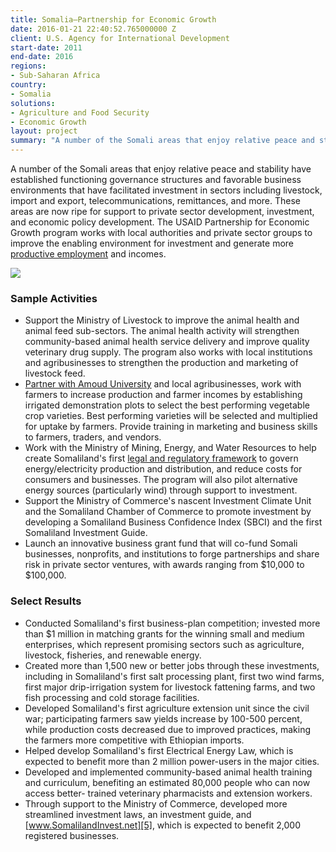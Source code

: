 ```yaml
---
title: Somalia—Partnership for Economic Growth
date: 2016-01-21 22:40:52.765000000 Z
client: U.S. Agency for International Development
start-date: 2011
end-date: 2016
regions:
- Sub-Saharan Africa
country:
- Somalia
solutions:
- Agriculture and Food Security
- Economic Growth
layout: project
summary: "A number of the Somali areas that enjoy relative peace and stability have established functioning governance structures and favorable business environments that have facilitated investment in sectors including livestock, import and export, telecommunications, remittances, and more."
---
```


A number of the Somali areas that enjoy relative peace and stability have established functioning governance structures and favorable business environments that have facilitated investment in sectors including livestock, import and export, telecommunications, remittances, and more. These areas are now ripe for support to private sector development, investment, and economic policy development. The USAID Partnership for Economic Growth program works with local authorities and private sector groups to improve the enabling environment for investment and generate more [productive employment][1] and incomes.

![][2]

###  Sample Activities

* Support the Ministry of Livestock to improve the animal health and animal feed sub-sectors. The animal health activity will strengthen community-based animal health service delivery and improve quality veterinary drug supply. The program also works with local institutions and agribusinesses to strengthen the production and marketing of livestock feed.
* [Partner with Amoud University][3] and local agribusinesses, work with farmers to increase production and farmer incomes by establishing irrigated demonstration plots to select the best performing vegetable crop varieties. Best performing varieties will be selected and multiplied for uptake by farmers. Provide training in marketing and business skills to farmers, traders, and vendors.
* Work with the Ministry of Mining, Energy, and Water Resources to help create Somaliland's first [legal and regulatory framework][4] to govern energy/electricity production and distribution, and reduce costs for consumers and businesses. The program will also pilot alternative energy sources (particularly wind) through support to investment.
* Support the Ministry of Commerce's nascent Investment Climate Unit and the Somaliland Chamber of Commerce to promote investment by developing a Somaliland Business Confidence Index (SBCI) and the first Somaliland Investment Guide.
* Launch an innovative business grant fund that will co-fund Somali businesses, nonprofits, and institutions to forge partnerships and share risk in private sector ventures, with awards ranging from $10,000 to $100,000.

###  Select Results

* Conducted Somaliland's first business-plan competition; invested more than $1 million in matching grants for the winning small and medium enterprises, which represent promising sectors such as agriculture, livestock, fisheries, and renewable energy.
* Created more than 1,500 new or better jobs through these investments, including in Somaliland's first salt processing plant, first two wind farms, first major drip-irrigation system for livestock fattening farms, and two fish processing and cold storage facilities.
* Developed Somaliland's first agriculture extension unit since the civil war; participating farmers saw yields increase by 100-500 percent, while production costs decreased due to improved practices, making the farmers more competitive with Ethiopian imports.
* Helped develop Somaliland's first Electrical Energy Law, which is expected to benefit more than 2 million power-users in the major cities.
* Developed and implemented community-based animal health training and curriculum, benefiting an estimated 80,000 people who can now access better- trained veterinary pharmacists and extension workers.
* Through support to the Ministry of Commerce, developed more streamlined investment laws, an investment guide, and [www.SomalilandInvest.net][5], which is expected to benefit 2,000 registered businesses.


[1]: http://www.youtube.com/watch?v=OMlujjHQ6pI
[2]: /assets/images/projects/PEG.jpg
[3]: http://www.youtube.com/watch?v=oCykzBOj2xM
[4]: http://www.guardian.co.uk/global-development/2013/apr/15/somaliland-wind-power-sector
[5]: http://www.SomalilandInvest.net
